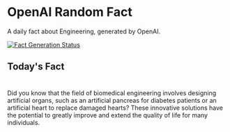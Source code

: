 
# OpenAI Random Fact
A daily fact about Engineering, generated by OpenAI.

[![Fact Generation Status](https://github.com/MarioVidoni/openai-daily-fact/actions/workflows/main.yml/badge.svg)](https://github.com/MarioVidoni/openai-daily-fact/actions/workflows/main.yml)

## Today's Fact
# 
Did you know that the field of biomedical engineering involves designing artificial organs, such as an artificial pancreas for diabetes patients or an artificial heart to replace damaged hearts? These innovative solutions have the potential to greatly improve and extend the quality of life for many individuals.